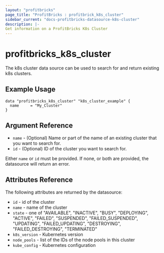 ```yaml
---
layout: "profitbricks"
page_title: "ProfitBricks : profitbrick_k8s_cluster"
sidebar_current: "docs-profitbricks-datasource-k8s-cluster"
description: |-
Get information on a ProfitBricks K8s Cluster
---
```


# profitbricks\_k8s\_cluster

The k8s cluster data source can be used to search for and return existing k8s clusters.

## Example Usage

```hcl
data "profitbricks_k8s_cluster" "k8s_cluster_example" {
  name     = "My_Cluster"
}
```

## Argument Reference

* `name` - (Optional) Name or part of the name of an existing cluster that you want to search for.
* `id` - (Optional) ID of the cluster you want to search for.

Either `name` or `id` must be provided. If none, or both are provided, the datasource will return an error.

## Attributes Reference

The following attributes are returned by the datasource:

* `id` - id of the cluster
* `name` - name of the cluster
* `state` - one of "AVAILABLE",
  "INACTIVE",
  "BUSY",
  "DEPLOYING",
  "ACTIVE",
  "FAILED",
  "SUSPENDED",
  "FAILED_SUSPENDED",
  "UPDATING",
  "FAILED_UPDATING",
  "DESTROYING",
  "FAILED_DESTROYING",
  "TERMINATED"
* `k8s_version` - Kubernetes version 
* `node_pools` - list of the IDs of the node pools in this cluster
* `kube_config` - Kubernetes configuration
